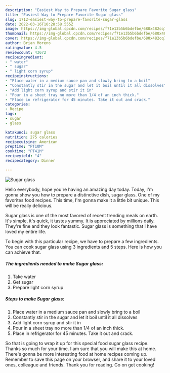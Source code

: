 ```yaml
---
description: "Easiest Way to Prepare Favorite Sugar glass"
title: "Easiest Way to Prepare Favorite Sugar glass"
slug: 1712-easiest-way-to-prepare-favorite-sugar-glass
date: 2022-03-16T10:28:58.555Z
image: https://img-global.cpcdn.com/recipes/f71e13b5b6bdefbe/680x482cq70/sugar-glass-recipe-main-photo.jpg
thumbnail: https://img-global.cpcdn.com/recipes/f71e13b5b6bdefbe/680x482cq70/sugar-glass-recipe-main-photo.jpg
cover: https://img-global.cpcdn.com/recipes/f71e13b5b6bdefbe/680x482cq70/sugar-glass-recipe-main-photo.jpg
author: Brian Moreno
ratingvalue: 4.5
reviewcount: 43672
recipeingredient:
- " water"
- " sugar"
- " light corn syrup"
recipeinstructions:
- "Place water in a medium sauce pan and slowly bring to a boil"
- "Constantly stir in the sugar and let it boil until it all dissolves"
- "Add light corn syrup and stir it in"
- "Pour in a sheet tray no more than 1/4 of an inch thick."
- "Place in refrigerator for 45 minutes. Take it out and crack."
categories:
- Recipe
tags:
- sugar
- glass

katakunci: sugar glass 
nutrition: 275 calories
recipecuisine: American
preptime: "PT10M"
cooktime: "PT41M"
recipeyield: "4"
recipecategory: Dinner

---
```



![Sugar glass](https://img-global.cpcdn.com/recipes/f71e13b5b6bdefbe/680x482cq70/sugar-glass-recipe-main-photo.jpg)

Hello everybody, hope you're having an amazing day today. Today, I'm gonna show you how to prepare a distinctive dish, sugar glass. One of my favorites food recipes. This time, I'm gonna make it a little bit unique. This will be really delicious.



Sugar glass is one of the most favored of recent trending meals on earth. It's simple, it's quick, it tastes yummy. It is appreciated by millions daily. They're fine and they look fantastic. Sugar glass is something that I have loved my entire life.


To begin with this particular recipe, we have to prepare a few ingredients. You can cook sugar glass using 3 ingredients and 5 steps. Here is how you can achieve that.

<!--inarticleads1-->

##### The ingredients needed to make Sugar glass:

1. Take  water
1. Get  sugar
1. Prepare  light corn syrup




<!--inarticleads2-->

##### Steps to make Sugar glass:

1. Place water in a medium sauce pan and slowly bring to a boil
1. Constantly stir in the sugar and let it boil until it all dissolves
1. Add light corn syrup and stir it in
1. Pour in a sheet tray no more than 1/4 of an inch thick.
1. Place in refrigerator for 45 minutes. Take it out and crack.




So that is going to wrap it up for this special food sugar glass recipe. Thanks so much for your time. I am sure that you will make this at home. There's gonna be more interesting food at home recipes coming up. Remember to save this page on your browser, and share it to your loved ones, colleague and friends. Thank you for reading. Go on get cooking!
